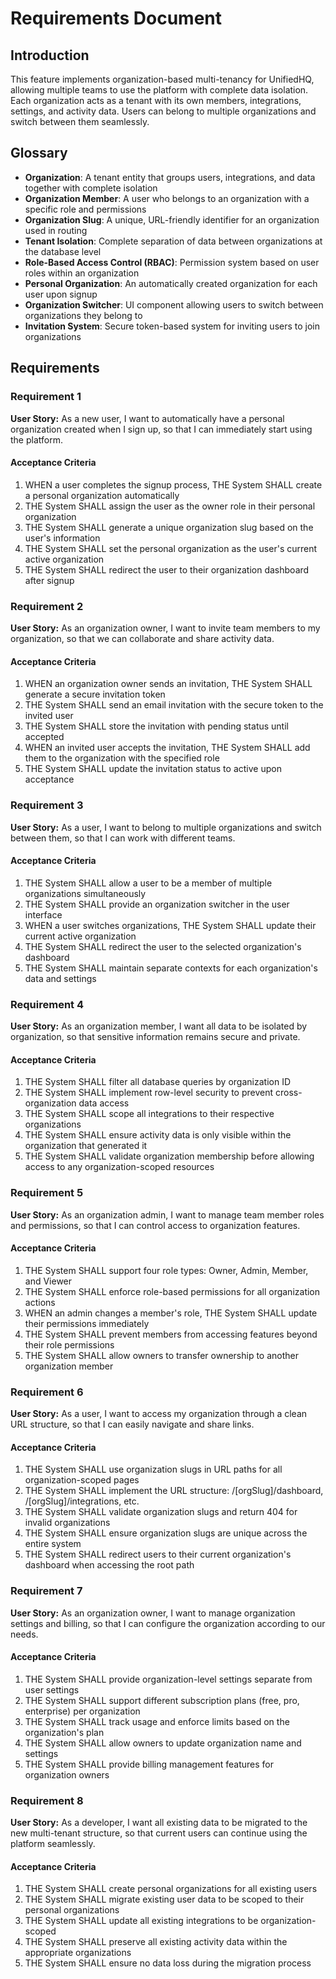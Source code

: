 # Requirements Document

## Introduction

This feature implements organization-based multi-tenancy for UnifiedHQ, allowing multiple teams to use the platform with complete data isolation. Each organization acts as a tenant with its own members, integrations, settings, and activity data. Users can belong to multiple organizations and switch between them seamlessly.

## Glossary

- **Organization**: A tenant entity that groups users, integrations, and data together with complete isolation
- **Organization Member**: A user who belongs to an organization with a specific role and permissions
- **Organization Slug**: A unique, URL-friendly identifier for an organization used in routing
- **Tenant Isolation**: Complete separation of data between organizations at the database level
- **Role-Based Access Control (RBAC)**: Permission system based on user roles within an organization
- **Personal Organization**: An automatically created organization for each user upon signup
- **Organization Switcher**: UI component allowing users to switch between organizations they belong to
- **Invitation System**: Secure token-based system for inviting users to join organizations

## Requirements

### Requirement 1

**User Story:** As a new user, I want to automatically have a personal organization created when I sign up, so that I can immediately start using the platform.

#### Acceptance Criteria

1. WHEN a user completes the signup process, THE System SHALL create a personal organization automatically
2. THE System SHALL assign the user as the owner role in their personal organization
3. THE System SHALL generate a unique organization slug based on the user's information
4. THE System SHALL set the personal organization as the user's current active organization
5. THE System SHALL redirect the user to their organization dashboard after signup

### Requirement 2

**User Story:** As an organization owner, I want to invite team members to my organization, so that we can collaborate and share activity data.

#### Acceptance Criteria

1. WHEN an organization owner sends an invitation, THE System SHALL generate a secure invitation token
2. THE System SHALL send an email invitation with the secure token to the invited user
3. THE System SHALL store the invitation with pending status until accepted
4. WHEN an invited user accepts the invitation, THE System SHALL add them to the organization with the specified role
5. THE System SHALL update the invitation status to active upon acceptance

### Requirement 3

**User Story:** As a user, I want to belong to multiple organizations and switch between them, so that I can work with different teams.

#### Acceptance Criteria

1. THE System SHALL allow a user to be a member of multiple organizations simultaneously
2. THE System SHALL provide an organization switcher in the user interface
3. WHEN a user switches organizations, THE System SHALL update their current active organization
4. THE System SHALL redirect the user to the selected organization's dashboard
5. THE System SHALL maintain separate contexts for each organization's data and settings

### Requirement 4

**User Story:** As an organization member, I want all data to be isolated by organization, so that sensitive information remains secure and private.

#### Acceptance Criteria

1. THE System SHALL filter all database queries by organization ID
2. THE System SHALL implement row-level security to prevent cross-organization data access
3. THE System SHALL scope all integrations to their respective organizations
4. THE System SHALL ensure activity data is only visible within the organization that generated it
5. THE System SHALL validate organization membership before allowing access to any organization-scoped resources

### Requirement 5

**User Story:** As an organization admin, I want to manage team member roles and permissions, so that I can control access to organization features.

#### Acceptance Criteria

1. THE System SHALL support four role types: Owner, Admin, Member, and Viewer
2. THE System SHALL enforce role-based permissions for all organization actions
3. WHEN an admin changes a member's role, THE System SHALL update their permissions immediately
4. THE System SHALL prevent members from accessing features beyond their role permissions
5. THE System SHALL allow owners to transfer ownership to another organization member

### Requirement 6

**User Story:** As a user, I want to access my organization through a clean URL structure, so that I can easily navigate and share links.

#### Acceptance Criteria

1. THE System SHALL use organization slugs in URL paths for all organization-scoped pages
2. THE System SHALL implement the URL structure: /[orgSlug]/dashboard, /[orgSlug]/integrations, etc.
3. THE System SHALL validate organization slugs and return 404 for invalid organizations
4. THE System SHALL ensure organization slugs are unique across the entire system
5. THE System SHALL redirect users to their current organization's dashboard when accessing the root path

### Requirement 7

**User Story:** As an organization owner, I want to manage organization settings and billing, so that I can configure the organization according to our needs.

#### Acceptance Criteria

1. THE System SHALL provide organization-level settings separate from user settings
2. THE System SHALL support different subscription plans (free, pro, enterprise) per organization
3. THE System SHALL track usage and enforce limits based on the organization's plan
4. THE System SHALL allow owners to update organization name and settings
5. THE System SHALL provide billing management features for organization owners

### Requirement 8

**User Story:** As a developer, I want all existing data to be migrated to the new multi-tenant structure, so that current users can continue using the platform seamlessly.

#### Acceptance Criteria

1. THE System SHALL create personal organizations for all existing users
2. THE System SHALL migrate existing user data to be scoped to their personal organizations
3. THE System SHALL update all existing integrations to be organization-scoped
4. THE System SHALL preserve all existing activity data within the appropriate organizations
5. THE System SHALL ensure no data loss during the migration process